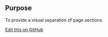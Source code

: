 ## Purpose

To provide a visual separation of page sections.

[Edit this on GitHub](https://github.com/wellcometrust/wellcomecollection.org/blob/master/common/views/components/Divider/README.md)
